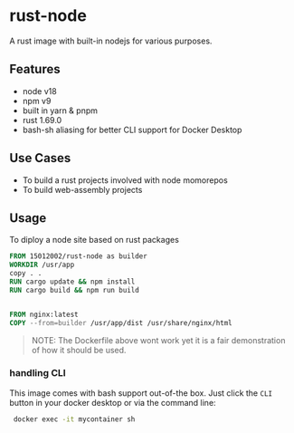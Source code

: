 # rust-node

A rust image with built-in nodejs for various purposes.

## Features

- node v18
- npm v9
- built in yarn & pnpm
- rust 1.69.0
- bash-sh aliasing for better CLI support for Docker Desktop

## Use Cases

- To build a rust projects involved with node momorepos
- To build web-assembly projects

## Usage

To diploy a node site based on rust packages

```Dockerfile
FROM 15012002/rust-node as builder
WORKDIR /usr/app
copy . .
RUN cargo update && npm install
RUN cargo build && npm run build


FROM nginx:latest
COPY --from=builder /usr/app/dist /usr/share/nginx/html
```

> NOTE: The Dockerfile above wont work yet it is a fair demonstration of how it should be used.

### handling CLI

This image comes with bash support out-of-the box.
Just click the `CLI` button in your docker desktop or via the command line:

```bash
 docker exec -it mycontainer sh
```
